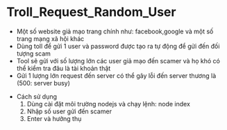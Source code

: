# Troll_Request_Random_User
+ Một số website giả mạo trang chính như: facebook,google và một số trang mạng xã hội khác
+ Dùng toll để gửi 1 user và password được tạo ra tự động để gửi đến đối tượng scam
+ Tool sẽ gửi với số lượng lớn các user giả mạo đến scamer và họ khó có thể kiểm tra đâu là tài khoản thật
+ Gửi 1 lượng lớn request đến server có thể gây lỗi đến server thương là (500: server busy)
- Cách sử dụng
    1. Dùng cài đặt môi trường nodejs và chạy lệnh: node index
    2. Nhập số user gửi đến scamer
    3. Enter và hưởng thụ